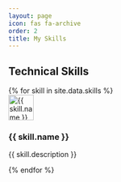 ```yaml
---
layout: page
icon: fas fa-archive
order: 2
title: My Skills
---
```



## Technical Skills
  <div class="skill-grid">
  {% for skill in site.data.skills %}
    <div class="skill-item">
      <img src="{{ skill.image | relative_url }}" alt="{{ skill.name }}" width="50" height="50">
      <h3>{{ skill.name }}</h3>
      <p>{{ skill.description }}</p>
    </div>
  {% endfor %}

